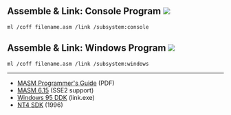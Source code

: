 ## Assemble & Link: Console Program ![](https://upload.wikimedia.org/wikipedia/en/e/ef/Command_prompt_icon_%28windows%29.png)
```
ml /coff filename.asm /link /subsystem:console
```
## Assemble & Link: Windows Program ![](https://external-content.duckduckgo.com/iu/?u=https%3A%2F%2Ffiles.softicons.com%2Fdownload%2Fsystem-icons%2Ffold-icons-by-fredericorama%2Fpng%2F48%2Fwindows_flag.png)
```
ml /coff filename.asm /link /subsystem:windows
```
---

* [MASM Programmer's Guide](http://staffwww.fullcoll.edu/zding/fc241/files/MASM61PROGUIDE.pdf) (PDF)
* [MASM 6.15](https://archive.org/download/vcpp5/vcpp5.exe) (SSE2 support)
* [Windows 95 DDK](https://winworldpc.com/download/3d026713-18c3-9a11-c3a4-e284a2c3a570) (link.exe)
* [NT4 SDK](https://winworldpc.com/download/3d03c2ad-c2ad-18c3-9a11-c3a4e284a2ef) (1996)
